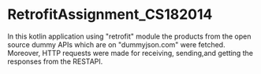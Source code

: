 # RetrofitAssignment_CS182014

In this kotlin application using "retrofit" module the products from the open source dummy APIs which are on "dummyjson.com" were fetched.  
Moreover, HTTP requests were made for receiving, sending,and getting the responses from the RESTAPI.
